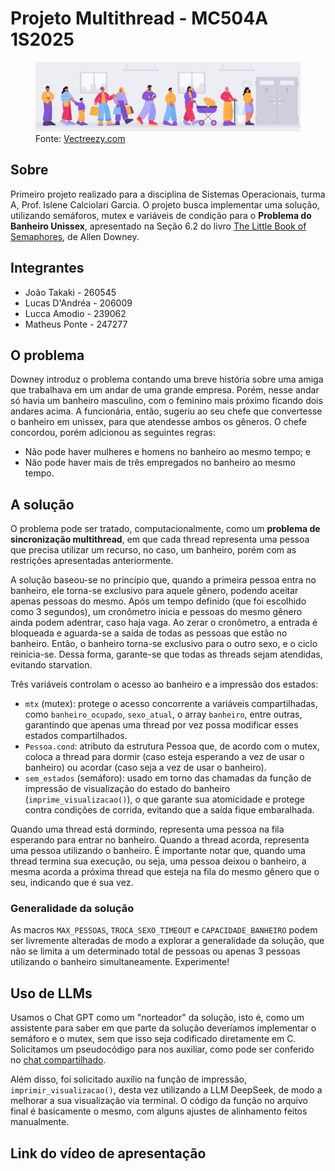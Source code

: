 # Projeto Multithread - MC504A 1S2025
<figure>
  <img src="decoracao_fila.jpg" alt="Desenho de pessoas na fila de um banheiro">
  <figcaption>Fonte: <a href="https://pt.vecteezy.com/">Vectreezy.com</a></figcaption>
</figure>

## Sobre
Primeiro projeto realizado para a disciplina de Sistemas Operacionais, turma A, Prof. Islene Calciolari Garcia. O projeto busca implementar uma solução, utilizando semáforos, mutex e variáveis de condição para o <b>Problema do Banheiro Unissex</b>, apresentado na Seção 6.2 do livro <a href="https://greenteapress.com/wp/semaphores/">The Little Book of Semaphores</a>, de Allen Downey.

## Integrantes
<ul>
  <li>João Takaki - 260545</li>
  <li>Lucas D'Andréa - 206009</li>
  <li>Lucca Amodio - 239062</li>
  <li>Matheus Ponte - 247277</li>
</ul>

## O problema
Downey introduz o problema contando uma breve história sobre uma amiga que trabalhava em um andar de uma grande empresa. Porém, nesse andar só havia um banheiro masculino, com o feminino mais próximo ficando dois andares acima. A funcionária, então, sugeriu ao seu chefe que convertesse o banheiro em unissex, para que atendesse ambos os gêneros. O chefe concordou, porém adicionou as seguintes regras:
<ul>
  <li>Não pode haver mulheres e homens no banheiro ao mesmo tempo; e</li>
  <li>Não pode haver mais de três empregados no banheiro ao mesmo tempo.</li>
</ul>

## A solução
O problema pode ser tratado, computacionalmente, como um <b>problema de sincronização multithread</b>, em que cada thread representa uma pessoa que precisa utilizar um recurso, no caso, um banheiro, porém com as restrições apresentadas anteriormente.

A solução baseou-se no princípio que, quando a primeira pessoa entra no banheiro, ele torna-se exclusivo para aquele gênero, podendo aceitar apenas pessoas do mesmo. Após um tempo definido (que foi escolhido como 3 segundos), um cronômetro inicia e pessoas do mesmo gênero ainda podem adentrar, caso haja vaga. Ao zerar o cronômetro, a entrada é bloqueada e aguarda-se a saída de todas as pessoas que estão no banheiro. Então, o banheiro torna-se exclusivo para o outro sexo, e o ciclo reinicia-se. Dessa forma, garante-se que todas as threads sejam atendidas, evitando starvation.

Três variáveis controlam o acesso ao banheiro e a impressão dos estados: 
<ul>
  <li><code>mtx</code> (mutex): protege o acesso concorrente a variáveis compartilhadas, como <code>banheiro_ocupado</code>, <code>sexo_atual</code>, o array <code>banheiro</code>, entre outras, garantindo que apenas uma thread por vez possa modificar esses estados compartilhados.</li>
  <li><code>Pessoa.cond</code>: atributo da estrutura Pessoa que, de acordo com o mutex, coloca a thread para dormir (caso esteja esperando a vez de usar o banheiro) ou acordar (caso seja a vez de usar o banheiro). 
  <li><code>sem_estados</code> (semáforo): usado em torno das chamadas da função de impressão de visualização do estado do banheiro (<code>imprime_visualizacao()</code>), o que garante sua atomicidade e protege contra condições de corrida, evitando que a saída fique embaralhada.</li>
</ul>

Quando uma thread está dormindo, representa uma pessoa na fila esperando para entrar no banheiro. Quando a thread acorda, representa uma pessoa utilizando o banheiro. É importante notar que, quando uma thread termina sua execução, ou seja, uma pessoa deixou o banheiro, a mesma acorda a próxima thread que esteja na fila do mesmo gênero que o seu, indicando que é sua vez.

### Generalidade da solução
As macros <code>MAX_PESSOAS</code>, <code>TROCA_SEXO_TIMEOUT</code> e <code>CAPACIDADE_BANHEIRO</code> podem ser livremente alteradas de modo a explorar a generalidade da solução, que não se limita a um determinado total de pessoas ou apenas 3 pessoas utilizando o banheiro simultaneamente. Experimente!

## Uso de LLMs 
Usamos o Chat GPT como um "norteador" da solução, isto é, como um assistente para saber em que parte da solução deveríamos implementar o semáforo e o mutex, sem que isso seja codificado diretamente em C. Solicitamos um pseudocódigo para nos auxiliar, como pode ser conferido no <a href="https://chatgpt.com/share/68068b4c-6860-800f-ab4a-b935b1e87c76">chat compartilhado</a>.

Além disso, foi solicitado auxílio na função de impressão, <code>imprimir_visualizacao()</code>, desta vez utilizando a LLM DeepSeek, de modo a melhorar a sua visualização via terminal. O código da função no arquivo final é basicamente o mesmo, com alguns ajustes de alinhamento feitos manualmente.

## Link do vídeo de apresentação

